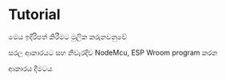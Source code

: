 # Tutorial


මෙය ඉදිරිපත් කිරීමට මුලික කරුනවනුවේ 

සරල ආකාරයට සහ නිවැරදිව NodeMcu, ESP  Wroom  program  කරන 

ආකාරය දීමටය 
